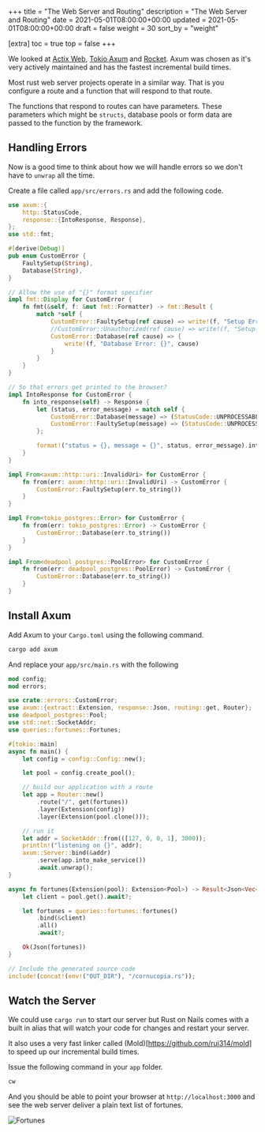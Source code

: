 +++
title = "The Web Server and Routing"
description = "The Web Server and Routing"
date = 2021-05-01T08:00:00+00:00
updated = 2021-05-01T08:00:00+00:00
draft = false
weight = 30
sort_by = "weight"


[extra]
toc = true
top = false
+++

We looked at [Actix Web](https://actix.rs/), [Tokio Axum](https://github.com/tokio-rs/axum) and [Rocket](https://rocket.rs/). Axum was chosen as it's very actively maintained and has the fastest incremental build times. 

Most rust web server projects operate in a similar way. That is you configure a route and a function that will respond to that route.

The functions that respond to routes can have parameters. These parameters which might be `structs`, database pools or form data are passed to the function by the framework. 

## Handling Errors

Now is a good time to think about how we will handle errors so we don't have to `unwrap` all the time.

Create a file called `app/src/errors.rs` and add the following code.

```rust
use axum::{
    http::StatusCode,
    response::{IntoResponse, Response},
};
use std::fmt;

#[derive(Debug)]
pub enum CustomError {
    FaultySetup(String),
    Database(String),
}

// Allow the use of "{}" format specifier
impl fmt::Display for CustomError {
    fn fmt(&self, f: &mut fmt::Formatter) -> fmt::Result {
        match *self {
            CustomError::FaultySetup(ref cause) => write!(f, "Setup Error: {}", cause),
            //CustomError::Unauthorized(ref cause) => write!(f, "Setup Error: {}", cause),
            CustomError::Database(ref cause) => {
                write!(f, "Database Error: {}", cause)
            }
        }
    }
}

// So that errors get printed to the browser?
impl IntoResponse for CustomError {
    fn into_response(self) -> Response {
        let (status, error_message) = match self {
            CustomError::Database(message) => (StatusCode::UNPROCESSABLE_ENTITY, message),
            CustomError::FaultySetup(message) => (StatusCode::UNPROCESSABLE_ENTITY, message),
        };

        format!("status = {}, message = {}", status, error_message).into_response()
    }
}

impl From<axum::http::uri::InvalidUri> for CustomError {
    fn from(err: axum::http::uri::InvalidUri) -> CustomError {
        CustomError::FaultySetup(err.to_string())
    }
}

impl From<tokio_postgres::Error> for CustomError {
    fn from(err: tokio_postgres::Error) -> CustomError {
        CustomError::Database(err.to_string())
    }
}

impl From<deadpool_postgres::PoolError> for CustomError {
    fn from(err: deadpool_postgres::PoolError) -> CustomError {
        CustomError::Database(err.to_string())
    }
}

```

## Install Axum

Add Axum to your `Cargo.toml` using the following command.

```sh
cargo add axum
```

And replace your `app/src/main.rs` with the following

```rust
mod config;
mod errors;

use crate::errors::CustomError;
use axum::{extract::Extension, response::Json, routing::get, Router};
use deadpool_postgres::Pool;
use std::net::SocketAddr;
use queries::fortunes::Fortunes;

#[tokio::main]
async fn main() {
    let config = config::Config::new();

    let pool = config.create_pool();

    // build our application with a route
    let app = Router::new()
        .route("/", get(fortunes))
        .layer(Extension(config))
        .layer(Extension(pool.clone()));

    // run it
    let addr = SocketAddr::from(([127, 0, 0, 1], 3000));
    println!("listening on {}", addr);
    axum::Server::bind(&addr)
        .serve(app.into_make_service())
        .await.unwrap();
}

async fn fortunes(Extension(pool): Extension<Pool>) -> Result<Json<Vec<Fortunes>>, CustomError> {
    let client = pool.get().await?;

    let fortunes = queries::fortunes::fortunes()
        .bind(&client)
        .all()
        .await?;

    Ok(Json(fortunes))
}

// Include the generated source code
include!(concat!(env!("OUT_DIR"), "/cornucopia.rs"));
```

## Watch the Server

We could use `cargo run` to start our server but Rust on Nails comes with a built in alias that will watch your code for changes and restart your server.

It also uses a very fast linker called (Mold)[https://github.com/rui314/mold] to speed up our incremental build times.

Issue the following command in your `app` folder.

```sh
cw
```

And you should be able to point your browser at `http://localhost:3000` and see the web server deliver a plain text list of fortunes.

![Fortunes](/plain-text.png)
